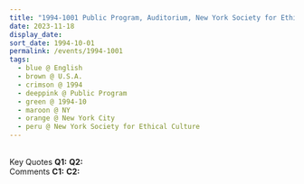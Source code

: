 ```yaml
---
title: "1994-1001 Public Program, Auditorium, New York Society for Ethical Culture, 2 West 64th Street, Manhattan, New York City, NY, U.S.A."
date: 2023-11-18
display_date: 
sort_date: 1994-10-01
permalink: /events/1994-1001
tags:
  - blue @ English
  - brown @ U.S.A.
  - crimson @ 1994
  - deeppink @ Public Program
  - green @ 1994-10
  - maroon @ NY
  - orange @ New York City
  - peru @ New York Society for Ethical Culture
---
```


<br>

<wave-list>
  <list-title color="DarkSeaGreen" width="55">Key Quotes</list-title>
  <list-item color="BlanchedAlmond" width="280"><b>Q1:</b> <i></i></list-item>
  <list-item color="Lavender" width="280"><b>Q2:</b> <i></i></list-item>
</wave-list>

<br>

<wave-list>
  <list-title color="DarkSeaGreen" width="55">Comments</list-title>
  <list-item color="BlanchedAlmond" width="280"><b>C1:</b> <i></i></list-item>
  <list-item color="Lavender" width="280"><b>C2:</b> <i></i></list-item>
</wave-list>